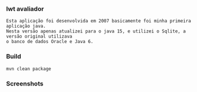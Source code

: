 ### Iwt avaliador
    Esta aplicação foi desenvolvida em 2007 basicamente foi minha primeira aplicação java.
    Nesta versão apenas atualizei para o java 15, e utilizei o Sqlite, a versão original utilizava
    o banco de dados Oracle e Java 6.

### Build
    mvn clean package

### Screenshots
